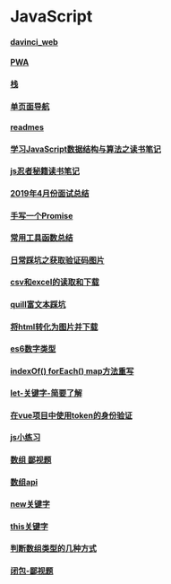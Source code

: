 # JavaScript

#### [davinci_web](/js/davinci_web.md)
#### [PWA](/js/PWA.md)
#### [栈](/js/栈.md)
#### [单页面导航](/js/单页面导航.md)
#### [readmes](/js/readmes.md)
#### [学习JavaScript数据结构与算法之读书笔记](/js/学习JavaScript数据结构与算法.md)
#### [js忍者秘籍读书笔记](/js/js忍者秘籍读书笔记.md)
#### [2019年4月份面试总结](/js/2019年4月份面试总结.md)
#### [手写一个Promise](/js/手写一个Promise.md)
#### [常用工具函数总结](/js/常用工具函数总结.md)
#### [日常踩坑之获取验证码图片](/js/JavaScript----获取验证码图片.md)
#### [csv和excel的读取和下载](/js/csv和excel的读取和下载.md)
#### [quill富文本踩坑](/js/quill富文本踩坑.md)
#### [将html转化为图片并下载](/js/html2canvas.md)
#### [es6数字类型](/js/es6----数字类型.md)
#### [indexOf() forEach() map方法重写](/js/JavaScript----indexOf()%20forEach()%20map方法重写.md)
#### [let-关键字-简要了解](/js/JavaScript----let-关键字-简要了解.md)
#### [在vue项目中使用token的身份验证](/js/JavaScript----在vue项目中使用token的身份验证.md)
#### [js小练习](/js/JavaScript----小练习.md)
#### [数组 鄙视题](/js/JavaScript----数组%20鄙视题.md)
#### [数组api](/js/JavaScript----数组api.md)
#### [new关键字](/js/JavaScript-new关键字.md)
#### [this关键字](/js/JavaScript-this关键字.md)
#### [判断数组类型的几种方式](/js/JavaScript-判断数组类型的几种方式.md)
#### [闭包-鄙视题](/js/JavaScript-闭包-鄙视题.md)

